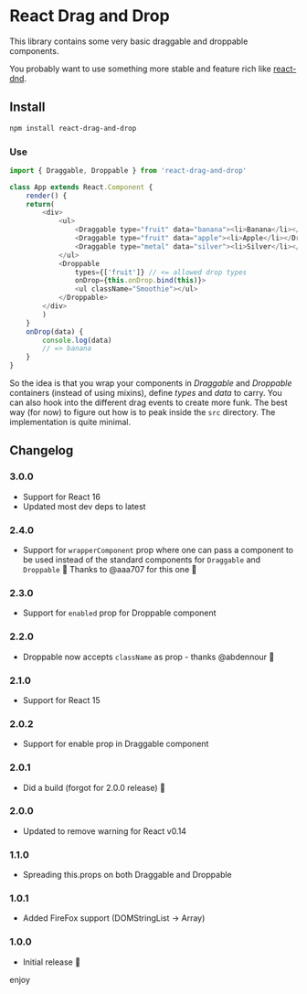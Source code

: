 # React Drag and Drop

This library contains some very basic draggable and droppable components.

You probably want to use something more stable and feature rich like [react-dnd](https://github.com/gaearon/react-dnd).

## Install

```sh
npm install react-drag-and-drop
```

### Use

```js
import { Draggable, Droppable } from 'react-drag-and-drop'

class App extends React.Component {
    render() {
    return(
        <div>
            <ul>
                <Draggable type="fruit" data="banana"><li>Banana</li></Draggable>
                <Draggable type="fruit" data="apple"><li>Apple</li></Draggable>
                <Draggable type="metal" data="silver"><li>Silver</li></Draggable>
            </ul>
            <Droppable
                types={['fruit']} // <= allowed drop types
                onDrop={this.onDrop.bind(this)}>
                <ul className="Smoothie"></ul>
            </Droppable>
        </div>
        )
    }
    onDrop(data) {
        console.log(data)
        // => banana 
    }
}
```

So the idea is that you wrap your components in *Draggable* and *Droppable* containers (instead of using mixins), define *types* and *data* to carry. You can also hook into the different drag events to create more funk. The best way (for now) to figure out how is to peak inside the <code>src</code> directory. The implementation is quite minimal.

## Changelog

### 3.0.0

* Support for React 16
* Updated most dev deps to latest

### 2.4.0

* Support for `wrapperComponent` prop where one can pass a component to be used instead of the standard components for `Draggable` and `Droppable` :tada: Thanks to @aaa707 for this one :rocket:

### 2.3.0

* Support for `enabled` prop for Droppable component

### 2.2.0

* Droppable now accepts `className` as prop - thanks @abdennour :tada:

### 2.1.0

* Support for React 15

### 2.0.2

* Support for enable prop in Draggable component

### 2.0.1

* Did a build (forgot for 2.0.0 release) :facepalm:

### 2.0.0

* Updated to remove warning for React v0.14

### 1.1.0

* Spreading this.props on both Draggable and Droppable

### 1.0.1

* Added FireFox support (DOMStringList -> Array)

### 1.0.0

* Initial release :tada:

enjoy
